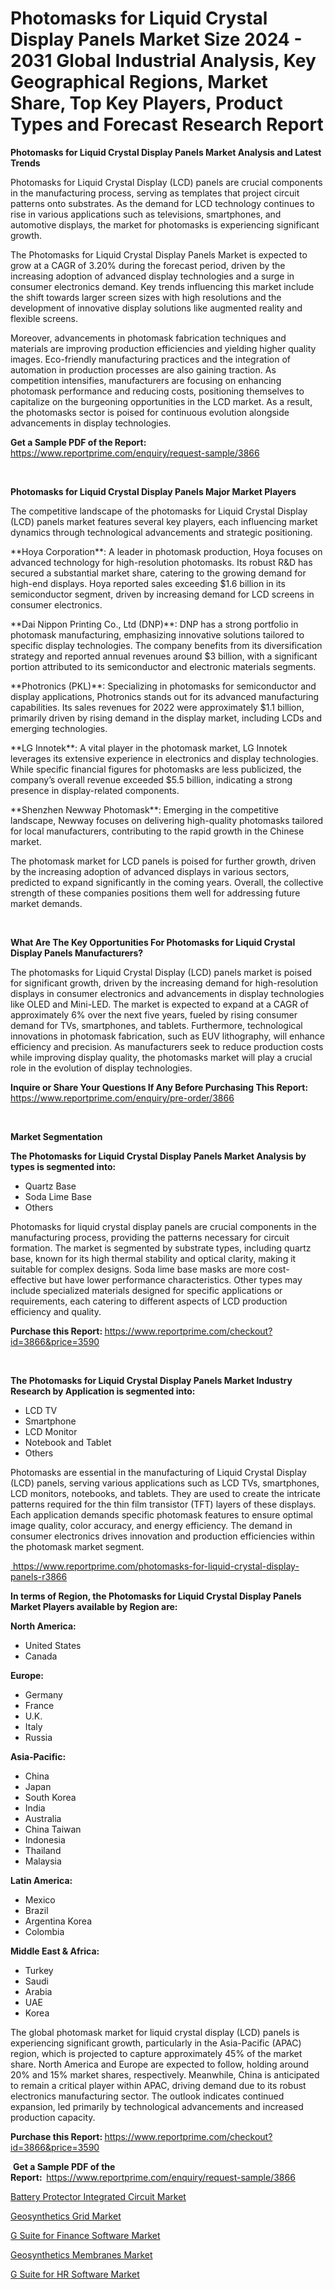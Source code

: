 <p><h1>Photomasks for Liquid Crystal Display Panels Market Size 2024 - 2031 Global Industrial Analysis, Key Geographical Regions, Market Share, Top Key Players, Product Types and Forecast Research Report</h1></p><p><strong>Photomasks for Liquid Crystal Display Panels Market Analysis and Latest Trends</strong></p>
<p><p>Photomasks for Liquid Crystal Display (LCD) panels are crucial components in the manufacturing process, serving as templates that project circuit patterns onto substrates. As the demand for LCD technology continues to rise in various applications such as televisions, smartphones, and automotive displays, the market for photomasks is experiencing significant growth. </p><p>The Photomasks for Liquid Crystal Display Panels Market is expected to grow at a CAGR of 3.20% during the forecast period, driven by the increasing adoption of advanced display technologies and a surge in consumer electronics demand. Key trends influencing this market include the shift towards larger screen sizes with high resolutions and the development of innovative display solutions like augmented reality and flexible screens. </p><p>Moreover, advancements in photomask fabrication techniques and materials are improving production efficiencies and yielding higher quality images. Eco-friendly manufacturing practices and the integration of automation in production processes are also gaining traction. As competition intensifies, manufacturers are focusing on enhancing photomask performance and reducing costs, positioning themselves to capitalize on the burgeoning opportunities in the LCD market. As a result, the photomasks sector is poised for continuous evolution alongside advancements in display technologies.</p></p>
<p><strong>Get a Sample PDF of the Report:&nbsp;</strong> <a href="https://www.reportprime.com/enquiry/request-sample/3866">https://www.reportprime.com/enquiry/request-sample/3866</a></p>
<p>&nbsp;</p>
<p><strong>Photomasks for Liquid Crystal Display Panels Major Market Players</strong></p>
<p><p>The competitive landscape of the photomasks for Liquid Crystal Display (LCD) panels market features several key players, each influencing market dynamics through technological advancements and strategic positioning.</p><p>**Hoya Corporation**: A leader in photomask production, Hoya focuses on advanced technology for high-resolution photomasks. Its robust R&D has secured a substantial market share, catering to the growing demand for high-end displays. Hoya reported sales exceeding $1.6 billion in its semiconductor segment, driven by increasing demand for LCD screens in consumer electronics.</p><p>**Dai Nippon Printing Co., Ltd (DNP)**: DNP has a strong portfolio in photomask manufacturing, emphasizing innovative solutions tailored to specific display technologies. The company benefits from its diversification strategy and reported annual revenues around $3 billion, with a significant portion attributed to its semiconductor and electronic materials segments.</p><p>**Photronics (PKL)**: Specializing in photomasks for semiconductor and display applications, Photronics stands out for its advanced manufacturing capabilities. Its sales revenues for 2022 were approximately $1.1 billion, primarily driven by rising demand in the display market, including LCDs and emerging technologies.</p><p>**LG Innotek**: A vital player in the photomask market, LG Innotek leverages its extensive experience in electronics and display technologies. While specific financial figures for photomasks are less publicized, the company’s overall revenue exceeded $5.5 billion, indicating a strong presence in display-related components.</p><p>**Shenzhen Newway Photomask**: Emerging in the competitive landscape, Newway focuses on delivering high-quality photomasks tailored for local manufacturers, contributing to the rapid growth in the Chinese market.</p><p>The photomask market for LCD panels is poised for further growth, driven by the increasing adoption of advanced displays in various sectors, predicted to expand significantly in the coming years. Overall, the collective strength of these companies positions them well for addressing future market demands.</p></p>
<p>&nbsp;</p>
<p><strong>What Are The Key Opportunities For Photomasks for Liquid Crystal Display Panels Manufacturers?</strong></p>
<p><p>The photomasks for Liquid Crystal Display (LCD) panels market is poised for significant growth, driven by the increasing demand for high-resolution displays in consumer electronics and advancements in display technologies like OLED and Mini-LED. The market is expected to expand at a CAGR of approximately 6% over the next five years, fueled by rising consumer demand for TVs, smartphones, and tablets. Furthermore, technological innovations in photomask fabrication, such as EUV lithography, will enhance efficiency and precision. As manufacturers seek to reduce production costs while improving display quality, the photomasks market will play a crucial role in the evolution of display technologies.</p></p>
<p><strong>Inquire or Share Your Questions If Any Before Purchasing This Report:</strong> <a href="https://www.reportprime.com/enquiry/pre-order/3866">https://www.reportprime.com/enquiry/pre-order/3866</a></p>
<p>&nbsp;</p>
<p><strong>Market Segmentation</strong></p>
<p><strong>The Photomasks for Liquid Crystal Display Panels Market Analysis by types is segmented into:</strong></p>
<p><ul><li>Quartz Base</li><li>Soda Lime Base</li><li>Others</li></ul></p>
<p><p>Photomasks for liquid crystal display panels are crucial components in the manufacturing process, providing the patterns necessary for circuit formation. The market is segmented by substrate types, including quartz base, known for its high thermal stability and optical clarity, making it suitable for complex designs. Soda lime base masks are more cost-effective but have lower performance characteristics. Other types may include specialized materials designed for specific applications or requirements, each catering to different aspects of LCD production efficiency and quality.</p></p>
<p><strong>Purchase this Report:&nbsp;</strong><a href="https://www.reportprime.com/checkout?id=3866&price=3590">https://www.reportprime.com/checkout?id=3866&price=3590</a></p>
<p>&nbsp;</p>
<p><strong>The Photomasks for Liquid Crystal Display Panels Market Industry Research by Application is segmented into:</strong></p>
<p><ul><li>LCD TV</li><li>Smartphone</li><li>LCD Monitor</li><li>Notebook and Tablet</li><li>Others</li></ul></p>
<p><p>Photomasks are essential in the manufacturing of Liquid Crystal Display (LCD) panels, serving various applications such as LCD TVs, smartphones, LCD monitors, notebooks, and tablets. They are used to create the intricate patterns required for the thin film transistor (TFT) layers of these displays. Each application demands specific photomask features to ensure optimal image quality, color accuracy, and energy efficiency. The demand in consumer electronics drives innovation and production efficiencies within the photomask market segment.</p></p>
<p><a href="https://www.reportprime.com/photomasks-for-liquid-crystal-display-panels-r3866">&nbsp;https://www.reportprime.com/photomasks-for-liquid-crystal-display-panels-r3866</a></p>
<p><strong>In terms of Region, the Photomasks for Liquid Crystal Display Panels Market Players available by Region are:</strong></p>
<p>
    <p> <strong> North America: </strong>
        <ul>
            <li>United States</li>
            <li>Canada</li>
        </ul>
        </p> 
    <p> <strong> Europe: </strong>
        <ul>
            <li>Germany</li>
            <li>France</li>
            <li>U.K.</li>
            <li>Italy</li>
            <li>Russia</li>
        </ul>
        </p> 
    <p> <strong> Asia-Pacific: </strong>
        <ul>
            <li>China</li>
            <li>Japan</li>
            <li>South Korea</li>
            <li>India</li>
            <li>Australia</li>
            <li>China Taiwan</li>
            <li>Indonesia</li>
            <li>Thailand</li>
            <li>Malaysia</li>
        </ul>
        </p> 
    <p> <strong> Latin America: </strong>
        <ul>
            <li>Mexico</li>
            <li>Brazil</li>
            <li>Argentina Korea</li>
            <li>Colombia</li>
        </ul>
        </p> 
    <p> <strong> Middle East & Africa: </strong>
        <ul>
            <li>Turkey</li>
            <li>Saudi</li>
            <li>Arabia</li>
            <li>UAE</li>
            <li>Korea</li>
        </ul>
    </p>
    </p>
<p><p>The global photomask market for liquid crystal display (LCD) panels is experiencing significant growth, particularly in the Asia-Pacific (APAC) region, which is projected to capture approximately 45% of the market share. North America and Europe are expected to follow, holding around 20% and 15% market shares, respectively. Meanwhile, China is anticipated to remain a critical player within APAC, driving demand due to its robust electronics manufacturing sector. The outlook indicates continued expansion, led primarily by technological advancements and increased production capacity.</p></p>
<p><strong>Purchase this Report: </strong><a href="https://www.reportprime.com/checkout?id=3866&price=3590">https://www.reportprime.com/checkout?id=3866&price=3590</a></p>
<p>&nbsp;<strong>Get a Sample PDF of the Report:&nbsp;&nbsp;</strong><a href="https://www.reportprime.com/enquiry/request-sample/3866">https://www.reportprime.com/enquiry/request-sample/3866</a></p>
<p><strong></strong></p>
<p><p><a href="https://github.com/PeterParrish5/Market-Research-Report-List-6/blob/main/battery-protector-integrated-circuit-market.md">Battery Protector Integrated Circuit Market</a></p><p><a href="https://issuu.com/reportprime-2/docs/geosynthetics-grid-market-size-2030_91985b95ebdb2c">Geosynthetics Grid Market</a></p><p><a href="https://www.linkedin.com/pulse/market-dynamics-future-trends-global-g-suite-finance-software-6fn6e?trackingId=uDNnG81RT0OGlyEBxW5NEw%3D%3D">G Suite for Finance Software Market</a></p><p><a href="https://issuu.com/reportprime-2/docs/geosynthetics-membranes-market-size_e0cbf6ea45ca82">Geosynthetics Membranes Market</a></p><p><a href="https://www.linkedin.com/pulse/global-g-suite-hr-software-market-opportunities-forecast-1gowe?trackingId=IokmjHbhQTCb5%2Fvs4Zxdwg%3D%3D">G Suite for HR Software Market</a></p></p>